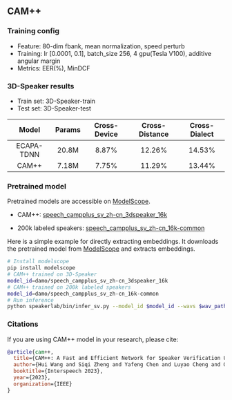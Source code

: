 ## CAM++

### Training config
- Feature: 80-dim fbank, mean normalization, speed perturb
- Training: lr [0.0001, 0.1], batch_size 256, 4 gpu(Tesla V100), additive angular margin
- Metrics: EER(%), MinDCF

### 3D-Speaker results
- Train set: 3D-Speaker-train
- Test set: 3D-Speaker-test

| Model | Params | Cross-Device | Cross-Distance | Cross-Dialect |
|:-----:|:------:| :------:|:------:|:------:|
| ECAPA-TDNN | 20.8M | 8.87% | 12.26% | 14.53% |
| CAM++ | 7.18M | 7.75% | 11.29% | 13.44% |

### Pretrained model
Pretrained models are accessible on [ModelScope](https://www.modelscope.cn/models?page=1&tasks=speaker-verification&type=audio).

- CAM++: [speech_campplus_sv_zh-cn_3dspeaker_16k](https://modelscope.cn/models/damo/speech_campplus_sv_zh-cn_3dspeaker_16k/summary)

- 200k labeled speakers: [speech_campplus_sv_zh-cn_16k-common](https://modelscope.cn/models/damo/speech_campplus_sv_zh-cn_16k-common/summary)

Here is a simple example for directly extracting embeddings. It downloads the pretrained model from [ModelScope](https://www.modelscope.cn/models?page=1&tasks=speaker-verification&type=audio) and extracts embeddings.
``` sh
# Install modelscope
pip install modelscope
# CAM++ trained on 3D-Speaker
model_id=damo/speech_campplus_sv_zh-cn_3dspeaker_16k
# CAM++ trained on 200k labeled speakers
model_id=damo/speech_campplus_sv_zh-cn_16k-common
# Run inference
python speakerlab/bin/infer_sv.py --model_id $model_id --wavs $wav_path
```

### Citations
If you are using CAM++ model in your research, please cite: 
```BibTeX
@article{cam++,
  title={CAM++: A Fast and Efficient Network for Speaker Verification Using Context-Aware Masking},
  author={Hui Wang and Siqi Zheng and Yafeng Chen and Luyao Cheng and Qian Chen},
  booktitle={Interspeech 2023},
  year={2023},
  organization={IEEE}
}
```
